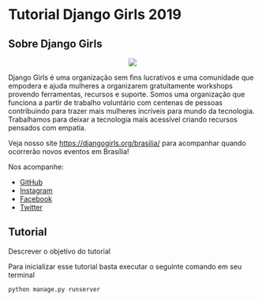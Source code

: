 # Tutorial Django Girls 2019

## Sobre Django Girls
<p align="center">
  <img src="https://djangogirls.org/static/img/global/logo.png">
</p>

Django Girls é uma organização sem fins lucrativos e uma comunidade que empodera e ajuda mulheres a organizarem gratuitamente workshops provendo ferramentas, recursos e suporte. Somos uma organização que funciona a partir de trabalho voluntário com centenas de pessoas contribuindo para trazer mais mulheres incríveis para  mundo da tecnologia. Trabalhamos para deixar a tecnologia mais acessível criando recursos pensados com empatia.

Veja nosso site https://djangogirls.org/brasilia/ para acompanhar quando ocorrerão novos eventos em Brasília!

Nos acompanhe:
* [GitHub](https://github.com/pyladiesdf)
* [Instagram](https://www.instagram.com/pyladiesdf/)
* [Facebook](https://www.facebook.com/pyladiesdf/)
* [Twitter](https://twitter.com/intent/follow?original_referer=https%3A%2F%2Fdjangogirls.org%2Fbrasilia%2F&ref_src=twsrc%5Etfw&region=follow_link&screen_name=pyladiesdf&tw_p=followbutton)

## Tutorial
Descrever o objetivo do tutorial

Para inicializar esse tutorial basta executar o seguinte comando em seu terminal
```
python manage.py runserver
```
